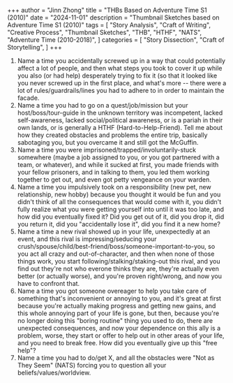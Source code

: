 +++
author = "Jinn Zhong"
title = "THBs Based on Adventure Time S1 (2010)"
date = "2024-11-01"
description = "Thumbnail Sketches based on Adventure Time S1 (2010)"
tags = [
    "Story Analysis",
    "Craft of Writing",
    "Creative Process",
    "Thumbnail Sketches",
    "THB",
    "HTHF",
    "NATS",
    "Adventure Time (2010-2018)",
]
categories = [
    "Story Dissection",
    "Craft of Storytelling",
]
+++

 1. Name a time you accidentally screwed up in a way that could potentially affect a lot of people, and then what steps you took to cover it up while you also (or had help) desperately trying to fix it (so that it looked like you never screwed up in the first place, and what's more -- there were a lot of rules/guardrails/lines you had to adhere to in order to maintain the facade.
 2. Name a time you had to go on a quest/job/mission but your host/boss/tour-guide in the unknown territory was incompetent, lacked self-awareness, lacked social/political awareness, or is a pariah in their own lands, or is generally a HTHF (Hard-to-Help-Friend). Tell me about how they created obstacles and problems the entire trip, basically sabotaging you, but you overcame it and still got the McGuffin.
 3. Name a time you were imprisoned/trapped/involuntarily-stuck somewhere (maybe a job assigned to you, or you got partnered with a team, or whatever), and while it sucked at first, you made friends with your fellow prisoners, and in talking to them, you led them working together to get out, and even got petty vengeance on your warden.
 4. Name a time you impulsively took on a responsibility (new pet, new relationship, new hobby) because you thought it would be fun and  you didn't think of all the consequences that would come with it, you didn't fully realize what you were getting yourself into until it was too late, and how did you eventually fixed it? Did you get out of it, did you drop it, did you return it, did you "accidentally lose it", did you find it a new home?
 5. Name a time a new rival showed up in your life, unexpectedly at an event, and this rival is impressing/seducing your crush/spouse/child/best-friend/boss/someone-important-to-you, so you act all crazy and out-of-character, and then when none of those things work, you start following/stalking/staking-out this rival, and you find out they're not who everone thinks they are, they're actually even better (or actually worse), and you're proven right/wrong, and now you have to confront that.
 6. Name a time you got someone overeager to help you take care of something that's inconvenient or annoying to you, and it's great at first because you're actually making progress and getting new gains, and this whole annoying part of your life is gone, but then, because you're no longer doing this "boring routine" thing you used to do, there are unexpected consequences, and now your dependence on this ally is a problem, worse, they start or offer to help out in other areas of your life, and you need to break free. How did you eventually give up this "free help"?
 7. Name a time you had to do/get X, and all the obstacles were "Not as They Seem" (NATS) forcing you to question all your beliefs/values/worldview.
